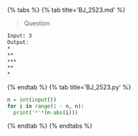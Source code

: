 {% tabs %}
{% tab title='BJ_2523.md' %}

> Question

```txt
Input: 3
Output:
*
**
***
**
*
```

{% endtab %}
{% tab title='BJ_2523.py' %}

```py
n = int(input())
for i in range(1 - n, n):
  print('*'*(n-abs(i)))
```

{% endtab %}
{% endtabs %}
